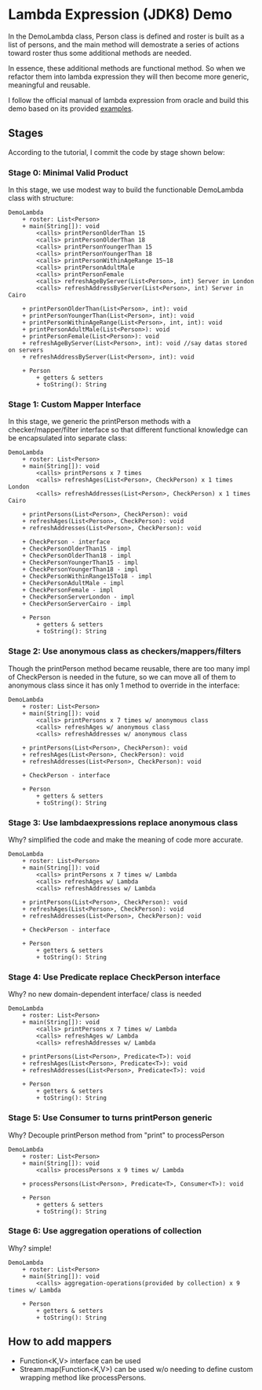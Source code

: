 # Lambda Expression (JDK8) Demo

In the DemoLambda class, Person class is defined and roster is built as a list of persons, and the main method will demostrate a series of actions toward roster thus some additional methods are needed. 

In essence, these additional methods are functional method. So when we refactor them into lambda expression they will then become more generic, meaningful and reusable. 

I follow the official manual of lambda expression from oracle and build this demo based on its provided [examples]($TUTORIALS_HOME/java/javaOO/lambdaexpressions.html). 

## Stages
According to the tutorial, I commit the code by stage shown below:

### Stage 0: Minimal Valid Product
In this stage, we use modest way to build the functionable DemoLambda class with structure:
```
DemoLambda
    + roster: List<Person>
    + main(String[]): void
        <calls> printPersonOlderThan 15
        <calls> printPersonOlderThan 18
        <calls> printPersonYoungerThan 15
        <calls> printPersonYoungerThan 18
        <calls> printPersonWithinAgeRange 15~18
        <calls> printPersonAdultMale
        <calls> printPersonFemale
        <calls> refreshAgeByServer(List<Person>, int) Server in London 
        <calls> refreshAddressByServer(List<Person>, int) Server in Cairo

    + printPersonOlderThan(List<Person>, int): void
    + printPersonYoungerThan(List<Person>, int): void
    + printPersonWithinAgeRange(List<Person>, int, int): void
    + printPersonAdultMale(List<Person>): void
    + printPersonFemale(List<Person>): void
    + refreshAgeByServer(List<Person>, int): void //say datas stored on servers
    + refreshAddressByServer(List<Person>, int): void

    + Person
        + getters & setters
        + toString(): String
```

### Stage 1: Custom Mapper Interface
In this stage, we generic the printPerson methods with a checker/mapper/filter interface so that different functional knowledge can be encapsulated into separate class:
```
DemoLambda
    + roster: List<Person>
    + main(String[]): void
        <calls> printPersons x 7 times
        <calls> refreshAges(List<Person>, CheckPerson) x 1 times London
        <calls> refreshAddresses(List<Person>, CheckPerson) x 1 times Cairo
        
    + printPersons(List<Person>, CheckPerson): void
    + refreshAges(List<Person>, CheckPerson): void
    + refreshAddresses(List<Person>, CheckPerson): void

    + CheckPerson - interface
    + CheckPersonOlderThan15 - impl
    + CheckPersonOlderThan18 - impl
    + CheckPersonYoungerThan15 - impl
    + CheckPersonYoungerThan18 - impl
    + CheckPersonWithinRange15To18 - impl
    + CheckPersonAdultMale - impl
    + CheckPersonFemale - impl
    + CheckPersonServerLondon - impl
    + CheckPersonServerCairo - impl

    + Person
        + getters & setters
        + toString(): String
```

### Stage 2: Use anonymous class as checkers/mappers/filters
Though the printPerson method became reusable, there are too many impl of CheckPerson is needed in the future, so we can move all of them to anonymous class since it has only 1 method to override in the interface:
```
DemoLambda
    + roster: List<Person>
    + main(String[]): void
        <calls> printPersons x 7 times w/ anonymous class
        <calls> refreshAges w/ anonymous class
        <calls> refreshAddresses w/ anonymous class

    + printPersons(List<Person>, CheckPerson): void
    + refreshAges(List<Person>, CheckPerson): void
    + refreshAddresses(List<Person>, CheckPerson): void

    + CheckPerson - interface

    + Person
        + getters & setters
        + toString(): String
```

### Stage 3: Use lambdaexpressions replace anonymous class
Why? simplified the code and make the meaning of code more accurate.
```
DemoLambda
    + roster: List<Person>
    + main(String[]): void
        <calls> printPersons x 7 times w/ Lambda
        <calls> refreshAges w/ Lambda
        <calls> refreshAddresses w/ Lambda

    + printPersons(List<Person>, CheckPerson): void
    + refreshAges(List<Person>, CheckPerson): void
    + refreshAddresses(List<Person>, CheckPerson): void

    + CheckPerson - interface

    + Person
        + getters & setters
        + toString(): String
```

### Stage 4: Use Predicate<T> replace CheckPerson interface
Why? no new domain-dependent interface/ class is needed
```
DemoLambda
    + roster: List<Person>
    + main(String[]): void
        <calls> printPersons x 7 times w/ Lambda
        <calls> refreshAges w/ Lambda
        <calls> refreshAddresses w/ Lambda

    + printPersons(List<Person>, Predicate<T>): void
    + refreshAges(List<Person>, Predicate<T>): void
    + refreshAddresses(List<Person>, Predicate<T>): void

    + Person
        + getters & setters
        + toString(): String
```

### Stage 5: Use Consumer<T> to turns printPerson generic
Why? Decouple printPerson method from "print" to processPerson
```
DemoLambda
    + roster: List<Person>
    + main(String[]): void
        <calls> processPersons x 9 times w/ Lambda

    + processPersons(List<Person>, Predicate<T>, Consumer<T>): void

    + Person
        + getters & setters
        + toString(): String
```

### Stage 6: Use aggregation operations of collection 
Why? simple!
```
DemoLambda
    + roster: List<Person>
    + main(String[]): void
        <calls> aggregation-operations(provided by collection) x 9 times w/ Lambda

    + Person
        + getters & setters
        + toString(): String
```

## How to add mappers
* Function<K,V> interface can be used
* Stream.map(Function<K,V>) can be used w/o needing to define custom wrapping method like processPersons.
